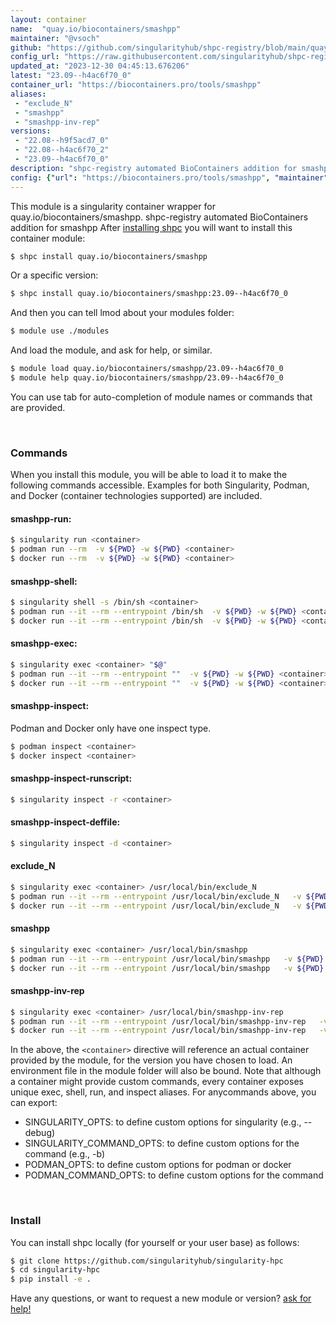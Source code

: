 ```yaml
---
layout: container
name:  "quay.io/biocontainers/smashpp"
maintainer: "@vsoch"
github: "https://github.com/singularityhub/shpc-registry/blob/main/quay.io/biocontainers/smashpp/container.yaml"
config_url: "https://raw.githubusercontent.com/singularityhub/shpc-registry/main/quay.io/biocontainers/smashpp/container.yaml"
updated_at: "2023-12-30 04:45:13.676206"
latest: "23.09--h4ac6f70_0"
container_url: "https://biocontainers.pro/tools/smashpp"
aliases:
 - "exclude_N"
 - "smashpp"
 - "smashpp-inv-rep"
versions:
 - "22.08--h9f5acd7_0"
 - "22.08--h4ac6f70_2"
 - "23.09--h4ac6f70_0"
description: "shpc-registry automated BioContainers addition for smashpp"
config: {"url": "https://biocontainers.pro/tools/smashpp", "maintainer": "@vsoch", "description": "shpc-registry automated BioContainers addition for smashpp", "latest": {"23.09--h4ac6f70_0": "sha256:39365dfc11629d21f7bf5934f4b6f6eff205eaa3ccf87700b97863f550984c48"}, "tags": {"22.08--h9f5acd7_0": "sha256:991a0d84349a12ecef06c176bdcea2424abb140f293d5c041ba9c9b2433adcdd", "22.08--h4ac6f70_2": "sha256:f4d9347fce5907dfff4e015c4ff460f592da981ecb4554415a9f31a43a0e1da9", "23.09--h4ac6f70_0": "sha256:39365dfc11629d21f7bf5934f4b6f6eff205eaa3ccf87700b97863f550984c48"}, "docker": "quay.io/biocontainers/smashpp", "aliases": {"exclude_N": "/usr/local/bin/exclude_N", "smashpp": "/usr/local/bin/smashpp", "smashpp-inv-rep": "/usr/local/bin/smashpp-inv-rep"}}
---
```


This module is a singularity container wrapper for quay.io/biocontainers/smashpp.
shpc-registry automated BioContainers addition for smashpp
After [installing shpc](#install) you will want to install this container module:


```bash
$ shpc install quay.io/biocontainers/smashpp
```

Or a specific version:

```bash
$ shpc install quay.io/biocontainers/smashpp:23.09--h4ac6f70_0
```

And then you can tell lmod about your modules folder:

```bash
$ module use ./modules
```

And load the module, and ask for help, or similar.

```bash
$ module load quay.io/biocontainers/smashpp/23.09--h4ac6f70_0
$ module help quay.io/biocontainers/smashpp/23.09--h4ac6f70_0
```

You can use tab for auto-completion of module names or commands that are provided.

<br>

### Commands

When you install this module, you will be able to load it to make the following commands accessible.
Examples for both Singularity, Podman, and Docker (container technologies supported) are included.

#### smashpp-run:

```bash
$ singularity run <container>
$ podman run --rm  -v ${PWD} -w ${PWD} <container>
$ docker run --rm  -v ${PWD} -w ${PWD} <container>
```

#### smashpp-shell:

```bash
$ singularity shell -s /bin/sh <container>
$ podman run --it --rm --entrypoint /bin/sh  -v ${PWD} -w ${PWD} <container>
$ docker run --it --rm --entrypoint /bin/sh  -v ${PWD} -w ${PWD} <container>
```

#### smashpp-exec:

```bash
$ singularity exec <container> "$@"
$ podman run --it --rm --entrypoint ""  -v ${PWD} -w ${PWD} <container> "$@"
$ docker run --it --rm --entrypoint ""  -v ${PWD} -w ${PWD} <container> "$@"
```

#### smashpp-inspect:

Podman and Docker only have one inspect type.

```bash
$ podman inspect <container>
$ docker inspect <container>
```

#### smashpp-inspect-runscript:

```bash
$ singularity inspect -r <container>
```

#### smashpp-inspect-deffile:

```bash
$ singularity inspect -d <container>
```


#### exclude_N

```bash
$ singularity exec <container> /usr/local/bin/exclude_N
$ podman run --it --rm --entrypoint /usr/local/bin/exclude_N   -v ${PWD} -w ${PWD} <container> -c " $@"
$ docker run --it --rm --entrypoint /usr/local/bin/exclude_N   -v ${PWD} -w ${PWD} <container> -c " $@"
```


#### smashpp

```bash
$ singularity exec <container> /usr/local/bin/smashpp
$ podman run --it --rm --entrypoint /usr/local/bin/smashpp   -v ${PWD} -w ${PWD} <container> -c " $@"
$ docker run --it --rm --entrypoint /usr/local/bin/smashpp   -v ${PWD} -w ${PWD} <container> -c " $@"
```


#### smashpp-inv-rep

```bash
$ singularity exec <container> /usr/local/bin/smashpp-inv-rep
$ podman run --it --rm --entrypoint /usr/local/bin/smashpp-inv-rep   -v ${PWD} -w ${PWD} <container> -c " $@"
$ docker run --it --rm --entrypoint /usr/local/bin/smashpp-inv-rep   -v ${PWD} -w ${PWD} <container> -c " $@"
```



In the above, the `<container>` directive will reference an actual container provided
by the module, for the version you have chosen to load. An environment file in the
module folder will also be bound. Note that although a container
might provide custom commands, every container exposes unique exec, shell, run, and
inspect aliases. For anycommands above, you can export:

 - SINGULARITY_OPTS: to define custom options for singularity (e.g., --debug)
 - SINGULARITY_COMMAND_OPTS: to define custom options for the command (e.g., -b)
 - PODMAN_OPTS: to define custom options for podman or docker
 - PODMAN_COMMAND_OPTS: to define custom options for the command

<br>

### Install

You can install shpc locally (for yourself or your user base) as follows:

```bash
$ git clone https://github.com/singularityhub/singularity-hpc
$ cd singularity-hpc
$ pip install -e .
```

Have any questions, or want to request a new module or version? [ask for help!](https://github.com/singularityhub/singularity-hpc/issues)